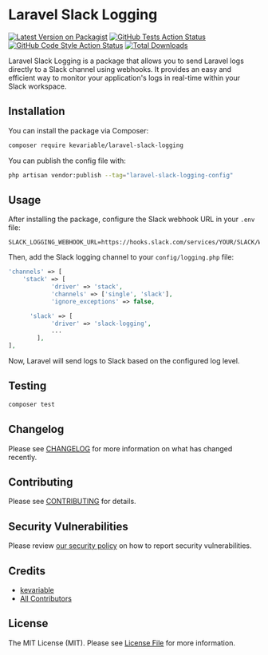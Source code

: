 # Laravel Slack Logging

[![Latest Version on Packagist](https://img.shields.io/packagist/v/kevariable/laravel-slack-logging.svg?style=flat-square)](https://packagist.org/packages/kevariable/laravel-slack-logging)
[![GitHub Tests Action Status](https://img.shields.io/github/actions/workflow/status/kevariable/laravel-slack-logging/run-tests.yml?branch=main&label=tests&style=flat-square)](https://github.com/kevariable/laravel-slack-logging/actions?query=workflow%3Arun-tests+branch%3Amain)
[![GitHub Code Style Action Status](https://img.shields.io/github/actions/workflow/status/kevariable/laravel-slack-logging/fix-php-code-style-issues.yml?branch=main&label=code%20style&style=flat-square)](https://github.com/kevariable/laravel-slack-logging/actions?query=workflow%3A"Fix+PHP+code+style+issues"+branch%3Amain)
[![Total Downloads](https://img.shields.io/packagist/dt/kevariable/laravel-slack-logging.svg?style=flat-square)](https://packagist.org/packages/kevariable/laravel-slack-logging)

Laravel Slack Logging is a package that allows you to send Laravel logs directly to a Slack channel using webhooks. It provides an easy and efficient way to monitor your application's logs in real-time within your Slack workspace.

## Installation

You can install the package via Composer:

```bash
composer require kevariable/laravel-slack-logging
```

You can publish the config file with:

```bash
php artisan vendor:publish --tag="laravel-slack-logging-config"
```
## Usage

After installing the package, configure the Slack webhook URL in your `.env` file:

```env
SLACK_LOGGING_WEBHOOK_URL=https://hooks.slack.com/services/YOUR/SLACK/WEBHOOK
```

Then, add the Slack logging channel to your `config/logging.php` file:

```php
'channels' => [
    'stack' => [
            'driver' => 'stack',
            'channels' => ['single', 'slack'],
            'ignore_exceptions' => false,

      'slack' => [
            'driver' => 'slack-logging',
            ...
        ],
],
```

Now, Laravel will send logs to Slack based on the configured log level.

## Testing

```bash
composer test
```

## Changelog

Please see [CHANGELOG](CHANGELOG.md) for more information on what has changed recently.

## Contributing

Please see [CONTRIBUTING](CONTRIBUTING.md) for details.

## Security Vulnerabilities

Please review [our security policy](../../security/policy) on how to report security vulnerabilities.

## Credits

- [kevariable](https://github.com/kevariable)
- [All Contributors](../../contributors)

## License

The MIT License (MIT). Please see [License File](LICENSE.md) for more information.


